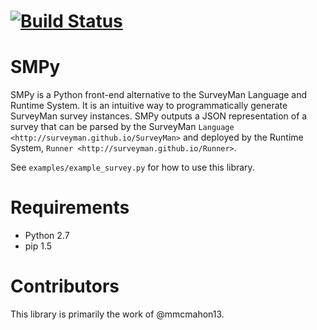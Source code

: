 [![Build Status](https://travis-ci.org/SurveyMan/SMPy.svg?branch=master)](https://travis-ci.org/SurveyMan/SMPy)
===========
SMPy
===========
SMPy is a Python front-end alternative to the SurveyMan Language and Runtime System. It is an intuitive way to programmatically generate SurveyMan survey instances. SMPy outputs a JSON representation of a survey that can be parsed by the SurveyMan `Language <http://surveyman.github.io/SurveyMan>` and deployed by the Runtime System, `Runner <http://surveyman.github.io/Runner>`.

See `examples/example_survey.py` for how to use this library.

Requirements
===========

* Python 2.7
* pip 1.5

Contributors
===========

This library is primarily the work of @mmcmahon13. 
